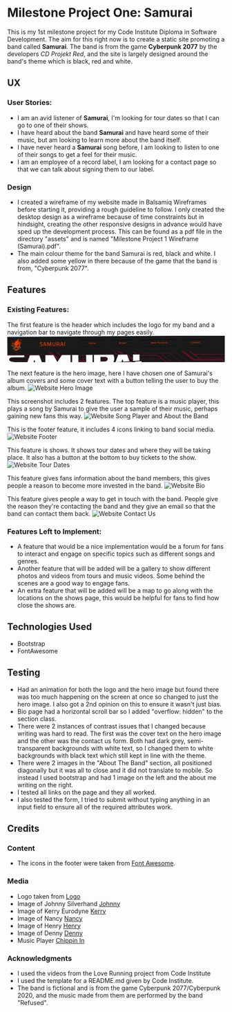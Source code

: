 # Milestone Project One: Samurai
This is my 1st milestone project for my Code Institute Diploma in Software Development. 
The aim for this right now is to create a static site promoting a band called **Samurai**.
The band is from the game **Cyberpunk 2077** by the developers *CD Projekt Red*, and the site is largely designed around the band's theme which is black, red and white.
## UX
### User Stories:
* I am an avid listener of **Samurai**, I'm looking for tour dates so that I can go to one of their shows.
* I have heard about the band **Samurai** and have heard some of their music, but am looking to learn more about the band itself.
* I have never heard a **Samurai** song before, I am looking to listen to one of their songs to get a feel for their music.
* I am an employee of a record label, I am looking for a contact page so that we can talk about signing them to our label.
### Design
* I created a wireframe of my website made in Balsamiq Wireframes before starting it, providing a rough guideline to follow. I only created the desktop design as a wireframe because of time constraints but in hindsight, creating the other responsive designs in advance would have sped up the development process. This can be found as a pdf file in the directory "assets" and is named "Milestone Project 1 Wireframe (Samurai).pdf".
* The main colour theme for the band Samurai is red, black and white. I also added some yellow in there because of the game that the band is from, "Cyberpunk 2077".
## Features
### Existing Features:
The first feature is the header which includes the logo for my band and a navigation bar to navigate through my pages easily. 
![Website Header](https://github.com/Harbs1999/MS1-Samurai/blob/master/assets/README-images/navbar-screenshot.png "nav bar")

The next feature is the hero image, here I have chosen one of Samurai's album covers and some cover text with a button telling the user to buy the album.
![Website Hero Image](hero-image-screenshot.png "hero image")

This screenshot includes 2 features. The top feature is a music player, this plays a song by Samurai to give the user a sample of their music, perhaps gaining new fans this way.
![Website Song Player and About the Band](song-n-abtme-screenshot.png "Website Song Player and About the Band")

This is the footer feature, it includes 4 icons linking to band social media.
![Website Footer](footer-screenshot.png "footer")

This feature is shows. It shows tour dates and where they will be taking place. It also has a button at the bottom to buy tickets to the show.
![Website Tour Dates](shows-screenshot.png "Shows")

This feature gives fans information about the band members, this gives people a reason to become more invested in the band.
![Website Bio](meet-the-band-screenshot.png "Meet the Band")

This feature gives people a way to get in touch with the band. People give the reason they're contacting the band and they give an email so that the band can contact them back.
![Website Contact Us](contact-us-screenshot.png "Contact Page")
### Features Left to Implement:
* A feature that would be a nice implementation would be a forum for fans to interact and engage on specific topics such as different songs and genres.
* Another feature that will be added will be a gallery to show different photos and videos from tours and music videos. Some behind the scenes are a good way to engage fans.
* An extra feature that will be added will be a map to go along with the locations on the shows page, this would be helpful for fans to find how close the shows are.
## Technologies Used
* Bootstrap
* FontAwesome
## Testing
* Had an animation for both the logo and the hero image but found there was too much happening on the screen at once so changed to just the hero image. I also got a 2nd opinion on this to ensure it wasn't just bias.
* Bio page had a horizontal scroll bar so I added "overflow: hidden" to the section class.
* There were 2 instances of contrast issues that I changed because writing was hard to read. The first was the cover text on the hero image and the other was the contact us form. Both had dark grey, semi-transparent backgrounds with white text, so I changed them to white backgrounds with black text which still kept in line with the theme.
* There were 2 images in the "About The Band" section, all positioned diagonally but it was all to close and it did not translate to mobile. So instead I used bootstrap and had 1 image on the left and the about me writing on the right.
* I tested all links on the page and they all worked.
* I also tested the form, I tried to submit without typing anything in an input field to ensure all of the required attributes work.
## Credits
### Content
* The icons in the footer were taken from [Font Awesome](https://fontawesome.com/).
### Media
* Logo taken from [Logo](https://www.google.co.uk/url?sa=i&url=https%3A%2F%2Fwww.pngitem.com%2Fmiddle%2FiiJwiT_cyberpunk-2077-samurai-sticker-hd-png-download%2F&psig=AOvVaw0VuRyr9oDaxHLsE4ltRuH6&ust=1620535882151000&source=images&cd=vfe&ved=2ahUKEwjPqYrepLnwAhV5EGMBHdh0AnwQjhx6BAgAEBI)
* Image of Johnny Silverhand [Johnny](https://cyberpunk2077.wiki.fextralife.com/file/Cyberpunk-2077/johnny-silverhand-npc-cyberpunk-2077-wiki-guide.png)
* Image of Kerry Eurodyne [Kerry](https://cyberpunk2077.wiki.fextralife.com/file/Cyberpunk-2077/kerry-eurodyne-npc-cyberpunk-2077-wiki-guide.png)
* Image of Nancy [Nancy](https://cyberpunk.fandom.com/wiki/Bes_Isis?file=Char_Profile_besisis.png)
* Image of Henry [Henry](https://cyberpunk.fandom.com/wiki/Henry?file=Char_Profile_henry.png)
* Image of Denny [Denny](https://cyberpunk.fandom.com/wiki/Samurai?file=Char_Profile_denny.png)
* Music Player [Chippin In](https://open.spotify.com/track/0UHxkkgI5GfV0XBRA1rqfe)
### Acknowledgments
* I used the videos from the Love Running project from Code Institute
* I used the template for a README.md given by Code Institute.
* The band is fictional and is from the game Cyberpunk 2077/Cyberpunk 2020, and the music made from them are performed by the band "Refused".
